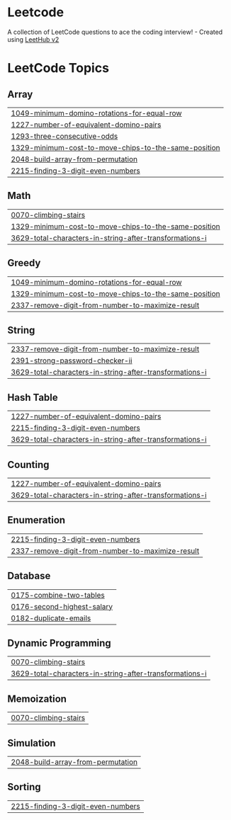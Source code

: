 # Leetcode
A collection of LeetCode questions to ace the coding interview! - Created using [LeetHub v2](https://github.com/arunbhardwaj/LeetHub-2.0)

<!---LeetCode Topics Start-->
# LeetCode Topics
## Array
|  |
| ------- |
| [1049-minimum-domino-rotations-for-equal-row](https://github.com/Taha-Saleem-43/Leetcode/tree/master/1049-minimum-domino-rotations-for-equal-row) |
| [1227-number-of-equivalent-domino-pairs](https://github.com/Taha-Saleem-43/Leetcode/tree/master/1227-number-of-equivalent-domino-pairs) |
| [1293-three-consecutive-odds](https://github.com/Taha-Saleem-43/Leetcode/tree/master/1293-three-consecutive-odds) |
| [1329-minimum-cost-to-move-chips-to-the-same-position](https://github.com/Taha-Saleem-43/Leetcode/tree/master/1329-minimum-cost-to-move-chips-to-the-same-position) |
| [2048-build-array-from-permutation](https://github.com/Taha-Saleem-43/Leetcode/tree/master/2048-build-array-from-permutation) |
| [2215-finding-3-digit-even-numbers](https://github.com/Taha-Saleem-43/Leetcode/tree/master/2215-finding-3-digit-even-numbers) |
## Math
|  |
| ------- |
| [0070-climbing-stairs](https://github.com/Taha-Saleem-43/Leetcode/tree/master/0070-climbing-stairs) |
| [1329-minimum-cost-to-move-chips-to-the-same-position](https://github.com/Taha-Saleem-43/Leetcode/tree/master/1329-minimum-cost-to-move-chips-to-the-same-position) |
| [3629-total-characters-in-string-after-transformations-i](https://github.com/Taha-Saleem-43/Leetcode/tree/master/3629-total-characters-in-string-after-transformations-i) |
## Greedy
|  |
| ------- |
| [1049-minimum-domino-rotations-for-equal-row](https://github.com/Taha-Saleem-43/Leetcode/tree/master/1049-minimum-domino-rotations-for-equal-row) |
| [1329-minimum-cost-to-move-chips-to-the-same-position](https://github.com/Taha-Saleem-43/Leetcode/tree/master/1329-minimum-cost-to-move-chips-to-the-same-position) |
| [2337-remove-digit-from-number-to-maximize-result](https://github.com/Taha-Saleem-43/Leetcode/tree/master/2337-remove-digit-from-number-to-maximize-result) |
## String
|  |
| ------- |
| [2337-remove-digit-from-number-to-maximize-result](https://github.com/Taha-Saleem-43/Leetcode/tree/master/2337-remove-digit-from-number-to-maximize-result) |
| [2391-strong-password-checker-ii](https://github.com/Taha-Saleem-43/Leetcode/tree/master/2391-strong-password-checker-ii) |
| [3629-total-characters-in-string-after-transformations-i](https://github.com/Taha-Saleem-43/Leetcode/tree/master/3629-total-characters-in-string-after-transformations-i) |
## Hash Table
|  |
| ------- |
| [1227-number-of-equivalent-domino-pairs](https://github.com/Taha-Saleem-43/Leetcode/tree/master/1227-number-of-equivalent-domino-pairs) |
| [2215-finding-3-digit-even-numbers](https://github.com/Taha-Saleem-43/Leetcode/tree/master/2215-finding-3-digit-even-numbers) |
| [3629-total-characters-in-string-after-transformations-i](https://github.com/Taha-Saleem-43/Leetcode/tree/master/3629-total-characters-in-string-after-transformations-i) |
## Counting
|  |
| ------- |
| [1227-number-of-equivalent-domino-pairs](https://github.com/Taha-Saleem-43/Leetcode/tree/master/1227-number-of-equivalent-domino-pairs) |
| [3629-total-characters-in-string-after-transformations-i](https://github.com/Taha-Saleem-43/Leetcode/tree/master/3629-total-characters-in-string-after-transformations-i) |
## Enumeration
|  |
| ------- |
| [2215-finding-3-digit-even-numbers](https://github.com/Taha-Saleem-43/Leetcode/tree/master/2215-finding-3-digit-even-numbers) |
| [2337-remove-digit-from-number-to-maximize-result](https://github.com/Taha-Saleem-43/Leetcode/tree/master/2337-remove-digit-from-number-to-maximize-result) |
## Database
|  |
| ------- |
| [0175-combine-two-tables](https://github.com/Taha-Saleem-43/Leetcode/tree/master/0175-combine-two-tables) |
| [0176-second-highest-salary](https://github.com/Taha-Saleem-43/Leetcode/tree/master/0176-second-highest-salary) |
| [0182-duplicate-emails](https://github.com/Taha-Saleem-43/Leetcode/tree/master/0182-duplicate-emails) |
## Dynamic Programming
|  |
| ------- |
| [0070-climbing-stairs](https://github.com/Taha-Saleem-43/Leetcode/tree/master/0070-climbing-stairs) |
| [3629-total-characters-in-string-after-transformations-i](https://github.com/Taha-Saleem-43/Leetcode/tree/master/3629-total-characters-in-string-after-transformations-i) |
## Memoization
|  |
| ------- |
| [0070-climbing-stairs](https://github.com/Taha-Saleem-43/Leetcode/tree/master/0070-climbing-stairs) |
## Simulation
|  |
| ------- |
| [2048-build-array-from-permutation](https://github.com/Taha-Saleem-43/Leetcode/tree/master/2048-build-array-from-permutation) |
## Sorting
|  |
| ------- |
| [2215-finding-3-digit-even-numbers](https://github.com/Taha-Saleem-43/Leetcode/tree/master/2215-finding-3-digit-even-numbers) |
<!---LeetCode Topics End-->